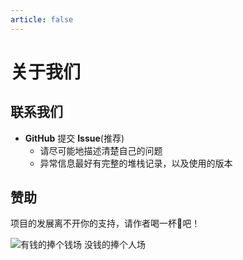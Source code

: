 ```yaml
---
article: false
---
```


# 关于我们

## 联系我们

- **GitHub** 提交 **Issue**(推荐)
    - 请尽可能地描述清楚自己的问题
    - 异常信息最好有完整的堆栈记录，以及使用的版本

## 赞助

项目的发展离不开你的支持，请作者喝一杯🍺吧！

![有钱的捧个钱场 没钱的捧个人场](https://img.dferic.com/img/pay.png)
